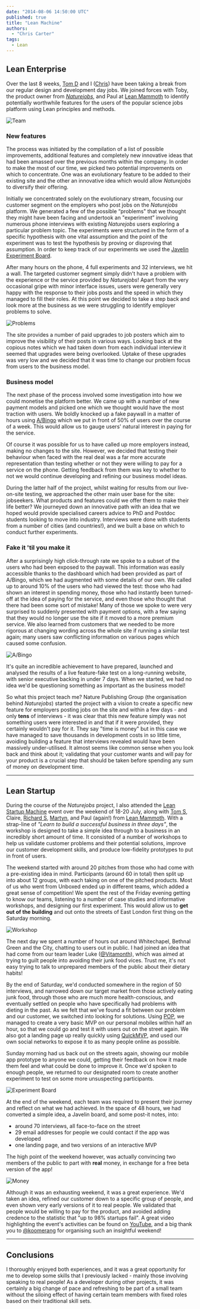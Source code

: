 ```yaml
---
date: "2014-08-06 14:50:00 UTC"
published: true
title: "Lean Machine"
authors:
  - "Chris Carter"
tags:
  - Lean
---
```


## Lean Enterprise ##

Over the last 8 weeks, [Tom D](/blog/author/tom-dickinson) and I
([Chris](/blog/author/chris-carter)) have been taking a break from our regular design
and development day jobs. We joined forces with Toby, the product owner from
[*Naturejobs*](http://www.nature.com/naturejobs/science/), and Paul at [Lean Mammoth](http://leanmammoth.com) to
identify potentially worthwhile features for the users of the popular science jobs platform using Lean principles and
methods.

![Team](https://dl.dropboxusercontent.com/u/47884585/Lean%20Photos/nj_team.JPG)

### New features ###

The process was initiated by the compilation of a list of possible improvements, additional features and completely new
innovative ideas that had been amassed over the previous months within the company. In order to make the most of our
time, we picked two potential improvements on which to concentrate. One was an evolutionary feature to be added to their
existing site and the other an innovative idea which would allow *Naturejobs* to diversify their offering.

Initially we concentrated solely on the evolutionary stream, focusing our customer segment on the employers who post
jobs on the *Naturejobs* platform. We generated a few of the possible “problems" that we thought they might have been
facing and undertook an "experiment” involving numerous phone interviews with existing *Naturejobs* users exploring a
particular problem topic. The experiments were structured in the form of a specific hypothesis with one vital assumption
and the point of the experiment was to test the hypothesis by proving or disproving that assumption. In order to keep
track of our experiments we used the [Javelin Experiment Board](http://www.javelin.com/experiment-board.html).

After many hours on the phone, 4 full experiments and 32 interviews, we hit a wall. The targeted customer segment simply
didn't have a problem with the experience or the service provided by *Naturejobs*! Apart from the very occasional gripe
with minor interface issues, users were generally very happy with the response to their jobs posts and the speed in
which they managed to fill their roles. At this point we decided to take a step back and look more at the business as we
were struggling to identify employer problems to solve.

![Problems](https://dl.dropboxusercontent.com/u/47884585/Lean%20Photos/problems.JPG)

The site provides a number of paid upgrades to job posters which aim to improve the visibility of their posts in various
ways. Looking back at the copious notes which we had taken down from each individual interview it seemed that upgrades
were being overlooked. Uptake of these upgrades was very low and we decided that it was time to change our problem focus
from users to the business model.

### Business model ###

The next phase of the process involved some investigation into how we could monetise the platform better. We came up
with a number of new payment models and picked one which we thought would have the most traction with users. We boldly
knocked up a fake paywall in a matter of hours using [A/Bingo](http://www.bingocardcreator.com/abingo) which we put in
front of 50% of users over the course of a week. This would allow us to gauge users' natural interest in paying for the
service.

Of course it was possible for us to have called up more employers instead, making no changes to the site. However, we
decided that testing their behaviour when faced with the real deal was a far more accurate representation than testing
whether or not they were willing to pay for a service on the phone. Getting feedback from them was key to whether to not
we would continue developing and refining our business model ideas.

During the latter half of the project, whilst waiting for results from our live-on-site testing, we approached the other
main user base for the site: jobseekers. What products and features could we offer them to make their life better? We
journeyed down an innovative path with an idea that we hoped would provide specialised careers advice to PhD and Postdoc
students looking to move into industry. Interviews were done with students from a number of cities (and countries!), and
we built a base on which to conduct further experiments.

### Fake it 'til you make it ###

After a surprisingly high click-through rate we spoke to a subset of the users who had been exposed to the paywall. This
information was easily accessible thanks to the dashboard which had been provided as part of A/Bingo, which we had
augmented with some details of our own. We called up to around 10% of the users who had viewed the test: those who had
shown an interest in spending money, those who had instantly been turned-off at the idea of paying for the service, and
even those who thought that there had been some sort of mistake! Many of those we spoke to were very surprised to
suddenly presented with payment options, with a few saying that they would no longer use the site if it moved to a more
premium service. We also learned from customers that we needed to be more rigorous at changing wording across the whole
site if running a similar test again; many users saw conflicting information on various pages which caused some
confusion.

![A/Bingo](https://dl.dropboxusercontent.com/u/47884585/Lean%20Photos/abingo.png)

It's quite an incredible achievement to have prepared, launched and analysed the results of a live feature-fake test on
a long-running website, with senior executive backing in under 7 days. When we started, we had no idea we'd be
questioning something as important as the business model!

So what this project teach me? Nature Publishing Group (the organisation behind *Naturejobs*) started the project with a
vision to create a specific new feature for employers posting jobs on the site and within a few days - and only **tens**
of interviews - it was clear that this new feature simply was not something users were interested in and that if it were
provided, they certainly wouldn't pay for it.  They say "time is money" but in this case we have managed to save
thousands in development costs in so little time, avoiding building a feature that interviews revealed would have been
massively under-utilised. It almost seems like common sense when you look back and think about it; validating that your
customer wants and will pay for your product is a crucial step that should be taken before spending any sum of money on
development time.

------------------------------

## Lean Startup ##

During the course of the *Naturejobs* project, I also attended the [Lean Startup
Machine](https://www.leanstartupmachine.com/) event over the weekend of 18-20 July, along with [Tom
S](/people#tom-sabin), Claire, [Richard S](/people#richard-stobart),
[Martyn](/people#martyn-evans), and Paul (again!) from [Lean
Mammoth](http://leanmammoth.com). With a strap-line of *"Learn to build a successful business in three days"*, the
workshop is designed to take a simple idea through to a business in an incredibly short amount of time. It consisted of
a number of workshops to help us validate customer problems and their potential solutions, improve our customer
development skills, and produce low-fidelity prototypes to put in front of users.

The weekend started with around 20 pitches from those who had come with a pre-existing idea in mind. Participants
(around 60 in total) then split up into about 12 groups, with each taking on one of the pitched products. Most of us who
went from Unboxed ended up in different teams, which added a great sense of competition! We spent the rest of the Friday
evening getting to know our teams, listening to a number of case studies and informative workshops, and designing our
first experiment. This would allow us to **get out of the building** and out onto the streets of East London first thing
on the Saturday morning.

![Workshop](https://dl.dropboxusercontent.com/u/47884585/Lean%20Photos/workshop.JPG)

The next day we spent a number of hours out around Whitechapel, Bethnal Green and the City, chatting to users out in
public. I had joined an idea that had come from our team leader Luke ([@Vitamonth](https://twitter.com/Vitamonth)),
which was aimed at trying to guilt people into avoiding their junk food vices.  Trust me, it's not easy trying to talk
to unprepared members of the public about their dietary habits!

By the end of Saturday, we'd conducted somewhere in the region of 50 interviews, and narrowed down our target market
from those actively eating junk food, through those who are much more health-conscious, and eventually settled on people
who have specifically had problems with dieting in the past. As we felt that we've found a fit between our problem and
our customer, we switched into looking for solutions. Using [POP](https://popapp.in/), we managed to create a very basic
MVP on our personal mobiles within half an hour, so that we could go and test it with users out on the street again. We
also got a landing page up really quickly using [QuickMVP](https://quickmvp.com), and used our own social networks to
expose it to as many people online as possible.

Sunday morning had us back out on the streets again, showing our mobile app prototype to anyone we could, getting their
feedback on how it made them feel and what could be done to improve it. Once we'd spoken to enough people, we returned
to our designated room to create another experiment to test on some more unsuspecting participants.

![Experiment
Board](https://dl.dropboxusercontent.com/u/47884585/Lean%20Photos/exp_board.JPG)

At the end of the weekend, each team was required to present their journey and reflect on what we had achieved. In the
space of 48 hours, we had converted a simple idea, a Javelin board, and some post-it notes, into:
- around 70 interviews, all face-to-face on the street
- 29 email addresses for people we could contact if the app was developed
- one landing page, and two versions of an interactive MVP

The high point of the weekend however, was actually convincing two members of the public to part with **real** money, in
exchange for a free beta version of the app!

![Money](https://dl.dropboxusercontent.com/u/47884585/Lean%20Photos/money.jpg)

Although it was an exhausting weekend, it was a great experience. We'd taken an idea, refined our customer down to a
specific group of people, and even shown very early versions of it to real people. We validated that people would be
willing to pay for the product, and avoided adding credence to the statistic that "up to 98% startups fail". A great
video highlighting the event's activities can be found on [YouTube](https://www.youtube.com/watch?v=KnLfwRHxvV8), and a
big thank you to [@koomerang](https://twitter.com/Koomerang) for organising such an insightful weekend!

------------------------------

## Conclusions ##

I thoroughly enjoyed both experiences, and it was a great opportunity for me to develop some skills that I previously
lacked - mainly those involving speaking to real people! As a developer during other projects, it was certainly a big
change of pace and refreshing to be part of a small team without the siloing effect of having certain team members with
fixed roles based on their traditional skill sets.
